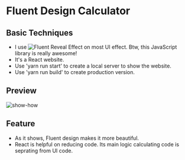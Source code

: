 # Fluent Design Calculator

## Basic Techniques
* I use ![Fluent Reveal Effect](https://github.com/d2phap/fluent-reveal-effect#reveal-effect-library-fluent-design-system) on most UI effect. Btw, this JavaScript library is really awesome!
* It's a React website.
* Use 'yarn run start' to create a local server to show the website.
* Use 'yarn run build' to create production version.

## Preview
![show-how]( https://github.com/iVapor/FluentDesignCalculator/blob/master/FluentDesignCalculator.gif )

## Feature
* As it shows, Fluent design makes it more beautiful.
* React is helpful on reducing code. Its main logic calculating code is seprating from UI code.
